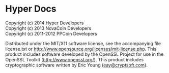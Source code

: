 <h1>Hyper Docs</h1>

Copyright (c) 2014 Hyper Developers <br />
Copyright (c) 2013 NovaCoin Developers <br />
Copyright (c) 2011-2012 PPCoin Developers <br />

Distributed under the MIT/X11 software license, see the accompanying
file license.txt or http://www.opensource.org/licenses/mit-license.php.
This product includes software developed by the OpenSSL Project for use in
the OpenSSL Toolkit (http://www.openssl.org/).  This product includes
cryptographic software written by Eric Young (eay@cryptsoft.com).
